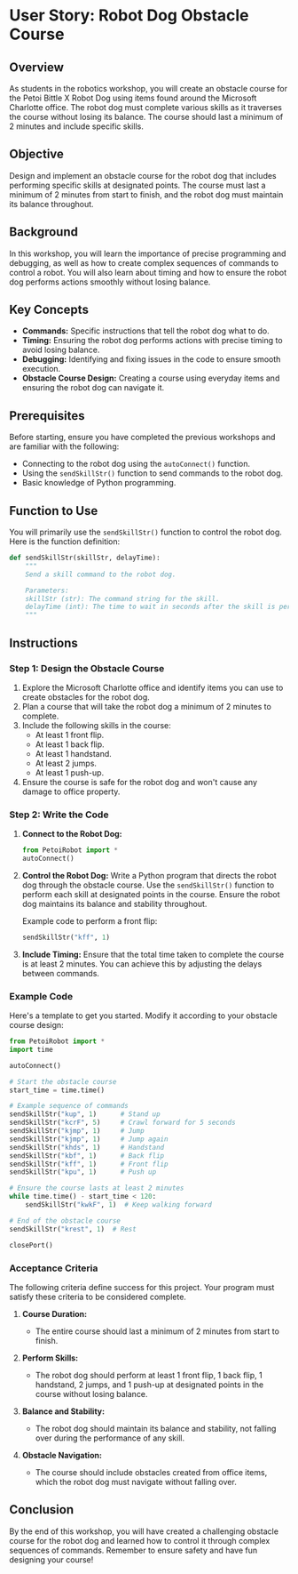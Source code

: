 # User Story: Robot Dog Obstacle Course

## Overview

As students in the robotics workshop, you will create an obstacle course for the Petoi Bittle X Robot Dog using items found around the Microsoft Charlotte office. The robot dog must complete various skills as it traverses the course without losing its balance. The course should last a minimum of 2 minutes and include specific skills.

## Objective

Design and implement an obstacle course for the robot dog that includes performing specific skills at designated points. The course must last a minimum of 2 minutes from start to finish, and the robot dog must maintain its balance throughout.

## Background

In this workshop, you will learn the importance of precise programming and debugging, as well as how to create complex sequences of commands to control a robot. You will also learn about timing and how to ensure the robot dog performs actions smoothly without losing balance.

## Key Concepts

- **Commands:** Specific instructions that tell the robot dog what to do.
- **Timing:** Ensuring the robot dog performs actions with precise timing to avoid losing balance.
- **Debugging:** Identifying and fixing issues in the code to ensure smooth execution.
- **Obstacle Course Design:** Creating a course using everyday items and ensuring the robot dog can navigate it.

## Prerequisites

Before starting, ensure you have completed the previous workshops and are familiar with the following:

- Connecting to the robot dog using the `autoConnect()` function.
- Using the `sendSkillStr()` function to send commands to the robot dog.
- Basic knowledge of Python programming.

## Function to Use

You will primarily use the `sendSkillStr()` function to control the robot dog. Here is the function definition:

```python
def sendSkillStr(skillStr, delayTime):
    """
    Send a skill command to the robot dog.

    Parameters:
    skillStr (str): The command string for the skill.
    delayTime (int): The time to wait in seconds after the skill is performed.
    """
```

## Instructions

### Step 1: Design the Obstacle Course

1. Explore the Microsoft Charlotte office and identify items you can use to create obstacles for the robot dog.
2. Plan a course that will take the robot dog a minimum of 2 minutes to complete.
3. Include the following skills in the course:
   - At least 1 front flip.
   - At least 1 back flip.
   - At least 1 handstand.
   - At least 2 jumps.
   - At least 1 push-up.
4. Ensure the course is safe for the robot dog and won't cause any damage to office property.

### Step 2: Write the Code

1. **Connect to the Robot Dog:**
    ```python
    from PetoiRobot import *
    autoConnect()
    ```

2. **Control the Robot Dog:**
    Write a Python program that directs the robot dog through the obstacle course. Use the `sendSkillStr()` function to perform each skill at designated points in the course. Ensure the robot dog maintains its balance and stability throughout.

    Example code to perform a front flip:
    ```python
    sendSkillStr("kff", 1)
    ```

3. **Include Timing:**
    Ensure that the total time taken to complete the course is at least 2 minutes. You can achieve this by adjusting the delays between commands.

### Example Code

Here's a template to get you started. Modify it according to your obstacle course design:

```python
from PetoiRobot import *
import time

autoConnect()

# Start the obstacle course
start_time = time.time()

# Example sequence of commands
sendSkillStr("kup", 1)      # Stand up
sendSkillStr("kcrF", 5)     # Crawl forward for 5 seconds
sendSkillStr("kjmp", 1)     # Jump
sendSkillStr("kjmp", 1)     # Jump again
sendSkillStr("khds", 1)     # Handstand
sendSkillStr("kbf", 1)      # Back flip
sendSkillStr("kff", 1)      # Front flip
sendSkillStr("kpu", 1)      # Push up

# Ensure the course lasts at least 2 minutes
while time.time() - start_time < 120:
    sendSkillStr("kwkF", 1)  # Keep walking forward

# End of the obstacle course
sendSkillStr("krest", 1)  # Rest

closePort()
```

### Acceptance Criteria

The following criteria define success for this project. Your program must satisfy these criteria to be considered complete.

1. **Course Duration:**
    - The entire course should last a minimum of 2 minutes from start to finish.

2. **Perform Skills:**
    - The robot dog should perform at least 1 front flip, 1 back flip, 1 handstand, 2 jumps, and 1 push-up at designated points in the course without losing balance.

3. **Balance and Stability:**
    - The robot dog should maintain its balance and stability, not falling over during the performance of any skill.

4. **Obstacle Navigation:**
    - The course should include obstacles created from office items, which the robot dog must navigate without falling over.

## Conclusion

By the end of this workshop, you will have created a challenging obstacle course for the robot dog and learned how to control it through complex sequences of commands. Remember to ensure safety and have fun designing your course!
